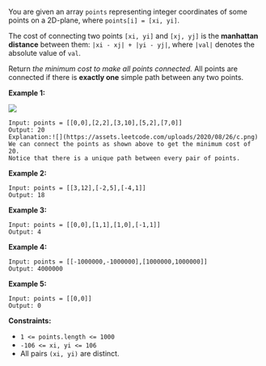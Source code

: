 You are given an array `points` representing integer coordinates of some
points on a 2D-plane, where `points[i] = [xi, yi]`.

The cost of connecting two points `[xi, yi]` and `[xj, yj]` is the **manhattan
distance** between them: `|xi - xj| + |yi - yj|`, where `|val|` denotes the
absolute value of `val`.

Return  _the minimum cost to make all points connected._ All points are
connected if there is **exactly one** simple path between any two points.



**Example 1:**

![](https://assets.leetcode.com/uploads/2020/08/26/d.png)

    
    
    Input: points = [[0,0],[2,2],[3,10],[5,2],[7,0]]
    Output: 20
    Explanation:![](https://assets.leetcode.com/uploads/2020/08/26/c.png)
    We can connect the points as shown above to get the minimum cost of 20.
    Notice that there is a unique path between every pair of points.
    

**Example 2:**

    
    
    Input: points = [[3,12],[-2,5],[-4,1]]
    Output: 18
    

**Example 3:**

    
    
    Input: points = [[0,0],[1,1],[1,0],[-1,1]]
    Output: 4
    

**Example 4:**

    
    
    Input: points = [[-1000000,-1000000],[1000000,1000000]]
    Output: 4000000
    

**Example 5:**

    
    
    Input: points = [[0,0]]
    Output: 0
    



**Constraints:**

  * `1 <= points.length <= 1000`
  * `-106 <= xi, yi <= 106`
  * All pairs `(xi, yi)` are distinct.

